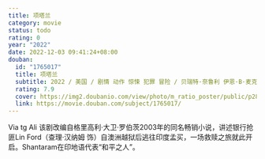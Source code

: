 ```yaml
---
title: 项塔兰
category: movie
status: todo
rating: 0
year: "2022"
date: 2022-12-03 09:41:24+08:00
douban:
  id: "1765017"
  title: 项塔兰
  subtitle: 2022 / 美国 / 剧情 动作 惊悚 犯罪 冒险 / 贝瑞特·奈鲁利 伊恩·B·麦克唐纳 布朗温·休斯 / 查理·汉纳姆 舒巴姆·沙拉夫
  rating: 7.9
  cover: https://img2.doubanio.com/view/photo/m_ratio_poster/public/p2880371163.jpg
  link: https://movie.douban.com/subject/1765017/
---
```


Via tg Ali 该剧改编自格里高利·大卫·罗伯茨2003年的同名畅销小说，讲述银行抢匪Lin Ford（查理·汉纳姆 饰）自澳洲越狱后逃往印度孟买，一场救赎之旅就此开启。Shantaram在印地语代表“和平之人”。

